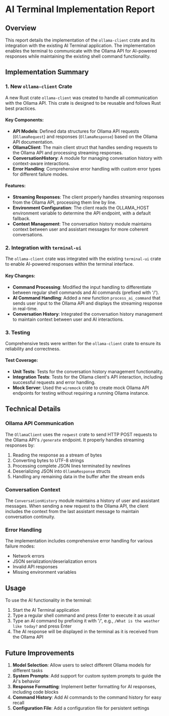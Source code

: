 # AI Terminal Implementation Report

## Overview

This report details the implementation of the `ollama-client` crate and its integration with the existing AI Terminal application. The implementation enables the terminal to communicate with the Ollama API for AI-powered responses while maintaining the existing shell command functionality.

## Implementation Summary

### 1. New `ollama-client` Crate

A new Rust crate `ollama-client` was created to handle all communication with the Ollama API. This crate is designed to be reusable and follows Rust best practices.

#### Key Components:

- **API Models**: Defined data structures for Ollama API requests (`OllamaRequest`) and responses (`OllamaResponse`) based on the Ollama API documentation.
- **OllamaClient**: The main client struct that handles sending requests to the Ollama API and processing streaming responses.
- **ConversationHistory**: A module for managing conversation history with context-aware interactions.
- **Error Handling**: Comprehensive error handling with custom error types for different failure modes.

#### Features:

- **Streaming Responses**: The client properly handles streaming responses from the Ollama API, processing them line by line.
- **Environment Configuration**: The client reads the OLLAMA_HOST environment variable to determine the API endpoint, with a default fallback.
- **Context Management**: The conversation history module maintains context between user and assistant messages for more coherent conversations.

### 2. Integration with `terminal-ui`

The `ollama-client` crate was integrated with the existing `terminal-ui` crate to enable AI-powered responses within the terminal interface.

#### Key Changes:

- **Command Processing**: Modified the input handling to differentiate between regular shell commands and AI commands (prefixed with '/').
- **AI Command Handling**: Added a new function `process_ai_command` that sends user input to the Ollama API and displays the streaming response in real-time.
- **Conversation History**: Integrated the conversation history management to maintain context between user and AI interactions.

### 3. Testing

Comprehensive tests were written for the `ollama-client` crate to ensure its reliability and correctness.

#### Test Coverage:

- **Unit Tests**: Tests for the conversation history management functionality.
- **Integration Tests**: Tests for the Ollama client's API interaction, including successful requests and error handling.
- **Mock Server**: Used the `wiremock` crate to create mock Ollama API endpoints for testing without requiring a running Ollama instance.

## Technical Details

### Ollama API Communication

The `OllamaClient` uses the `reqwest` crate to send HTTP POST requests to the Ollama API's `/generate` endpoint. It properly handles streaming responses by:

1. Reading the response as a stream of bytes
2. Converting bytes to UTF-8 strings
3. Processing complete JSON lines terminated by newlines
4. Deserializing JSON into `OllamaResponse` structs
5. Handling any remaining data in the buffer after the stream ends

### Conversation Context

The `ConversationHistory` module maintains a history of user and assistant messages. When sending a new request to the Ollama API, the client includes the context from the last assistant message to maintain conversation continuity.

### Error Handling

The implementation includes comprehensive error handling for various failure modes:

- Network errors
- JSON serialization/deserialization errors
- Invalid API responses
- Missing environment variables

## Usage

To use the AI functionality in the terminal:

1. Start the AI Terminal application
2. Type a regular shell command and press Enter to execute it as usual
3. Type an AI command by prefixing it with '/', e.g., `/What is the weather like today?` and press Enter
4. The AI response will be displayed in the terminal as it is received from the Ollama API

## Future Improvements

1. **Model Selection**: Allow users to select different Ollama models for different tasks
2. **System Prompts**: Add support for custom system prompts to guide the AI's behavior
3. **Response Formatting**: Implement better formatting for AI responses, including code blocks
4. **Command History**: Add AI commands to the command history for easy recall
5. **Configuration File**: Add a configuration file for persistent settings